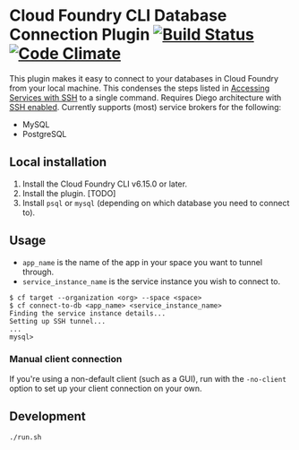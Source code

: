 # Cloud Foundry CLI Database Connection Plugin [![Build Status](https://travis-ci.org/18F/cf-db-connect.svg?branch=master)](https://travis-ci.org/18F/cf-db-connect) [![Code Climate](https://codeclimate.com/github/18F/cf-db-connect/badges/gpa.svg)](https://codeclimate.com/github/18F/cf-db-connect)

This plugin makes it easy to connect to your databases in Cloud Foundry from your local machine. This condenses the steps listed in [Accessing Services with SSH](https://docs.cloudfoundry.org/devguide/deploy-apps/ssh-services.html) to a single command. Requires Diego architecture with [SSH enabled](https://docs.cloudfoundry.org/running/config-ssh.html). Currently supports (most) service brokers for the following:

* MySQL
* PostgreSQL

## Local installation

1. Install the Cloud Foundry CLI v6.15.0 or later.
1. Install the plugin. [TODO]
1. Install `psql` or `mysql` (depending on which database you need to connect to).

## Usage

* `app_name` is the name of the app in your space you want to tunnel through.
* `service_instance_name` is the service instance you wish to connect to.

```
$ cf target --organization <org> --space <space>
$ cf connect-to-db <app_name> <service_instance_name>
Finding the service instance details...
Setting up SSH tunnel...
...
mysql>
```

### Manual client connection

If you're using a non-default client (such as a GUI), run with the `-no-client` option to set up your client connection on your own.

## Development

```sh
./run.sh
```
